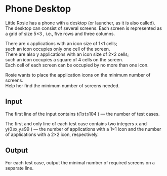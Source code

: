 # Phone Desktop

Little Rosie has a phone with a desktop (or launcher, as it is also called). <br/>
The desktop can consist of several screens. Each screen is represented as a grid of size 5×3
, i.e., five rows and three columns. <p/>

There are x applications with an icon size of 1×1 cells;  <br/>
such an icon occupies only one cell of the screen.  <br/>
There are also y applications with an icon size of 2×2 cells;  <br/>
such an icon occupies a square of 4 cells on the screen.  <br/>
Each cell of each screen can be occupied by no more than one icon. <p/>

Rosie wants to place the application icons on the minimum number of screens. <br/>
Help her find the minimum number of screens needed.<br/>

## Input
The first line of the input contains t(1≤t≤104
) — the number of test cases.
<br/>

The first and only line of each test case contains two integers x
and y(0≤x,y≤99
) — the number of applications with a 1×1
icon and the number of applications with a 2×2
icon, respectively.

## Output
For each test case, output the minimal number of required screens on a separate line.